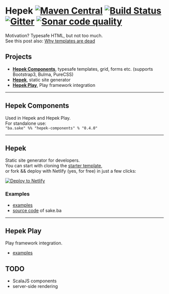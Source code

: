 # Hepek [![Maven Central](https://img.shields.io/maven-central/v/ba.sake/hepek_2.12.svg?style=flat-square&label=Scala+2.12)](https://mvnrepository.com/artifact/ba.sake/hepek) [![Build Status](	https://img.shields.io/travis/sake92/hepek/master.svg?logo=travis&style=flat-square)](https://travis-ci.org/sake92/hepek) [![Gitter](https://img.shields.io/gitter/room/sake92/hepek.svg?style=flat-square)](https://gitter.im/sake92/hepek?utm_source=badge&utm_medium=badge&utm_campaign=pr-badge&utm_content=badge) [![Sonar code quality](https://sonarcloud.io/api/badges/gate?key=sake92_hepek)](https://sonarcloud.io/dashboard/index/sake92_hepek)

Motivation? Typesafe HTML, but not too much.  
See this post also: [Why templates are dead](https://codeburst.io/80-of-my-coding-is-doing-this-or-why-templates-are-dead-b640fc149e22)

## Projects
- [**Hepek Components**](https://sake92.github.io/hepek/hepek/components/index.html), typesafe templates, grid, forms etc. (supports Bootstrap3, Bulma, PureCSS)
- [**Hepek**](https://sake92.github.io/hepek/hepek/index.html), static site generator
- [**Hepek Play**](https://sake92.github.io/hepek/hepek/play/index.html), Play framework integration

---
## Hepek Components
Used in Hepek and Hepek Play.  
For standalone use:  
`"ba.sake" %% "hepek-components" % "0.4.0"`


---
## Hepek
Static site generator for developers.  
You can start with cloning the [starter template](https://github.com/sake92/hepek-starter),  
or fork && deploy with Netlify (yes, for free) in just a few clicks:  

[![Deploy to Netlify](https://www.netlify.com/img/deploy/button.svg)](https://app.netlify.com/start/deploy?repository=https://github.com/sake92/hepek-starter)

### Examples
- [examples](https://github.com/sake92/hepek-examples)
- [source code](https://github.com/sake92/sake-ba-source) of sake.ba


---
## Hepek Play
Play framework integration.
- [examples](https://github.com/sake92/play-hepek-example)

## TODO
- ScalaJS components
- server-side rendering



